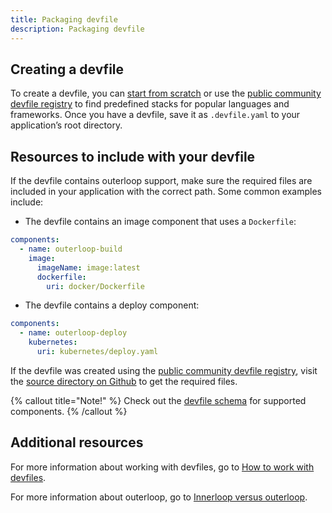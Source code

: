 ```yaml
---
title: Packaging devfile
description: Packaging devfile
---
```


## Creating a devfile

To create a devfile, you can [start from scratch](./create-devfiles-with-templates) or use the [public community devfile registry](https://registry.devfile.io/viewer) to find predefined stacks for popular languages and frameworks. Once you have a devfile, save it as `.devfile.yaml` to your application’s root directory.

## Resources to include with your devfile

If the devfile contains outerloop support, make sure the required files are included in your application with the correct path. Some common examples include:

* The devfile contains an image component that uses a `Dockerfile`:
```yaml
components:
  - name: outerloop-build
    image:
      imageName: image:latest
      dockerfile:
        uri: docker/Dockerfile
```

* The devfile contains a deploy component:
```yaml
components:
  - name: outerloop-deploy
    kubernetes:
      uri: kubernetes/deploy.yaml
```

If the devfile was created using the [public community devfile registry](https://registry.devfile.io/viewer), visit the [source directory on Github](https://github.com/devfile/registry/tree/main/stacks) to get the required files.

{% callout title="Note!" %}
Check out the [devfile schema](./devfile-schema) for supported components.
{% /callout %}


## Additional resources

For more information about working with devfiles, go to [How to work with devfiles](./how-to-work-with-devfiles).

For more information about outerloop, go to [Innerloop versus outerloop](./innerloop-vs-outerloop).
